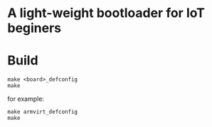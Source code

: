 <h1>A light-weight bootloader for IoT beginers</h1>

# Build

```shell
make <board>_defconfig
make
```

for example:
```shell
make armvirt_defconfig
make
```